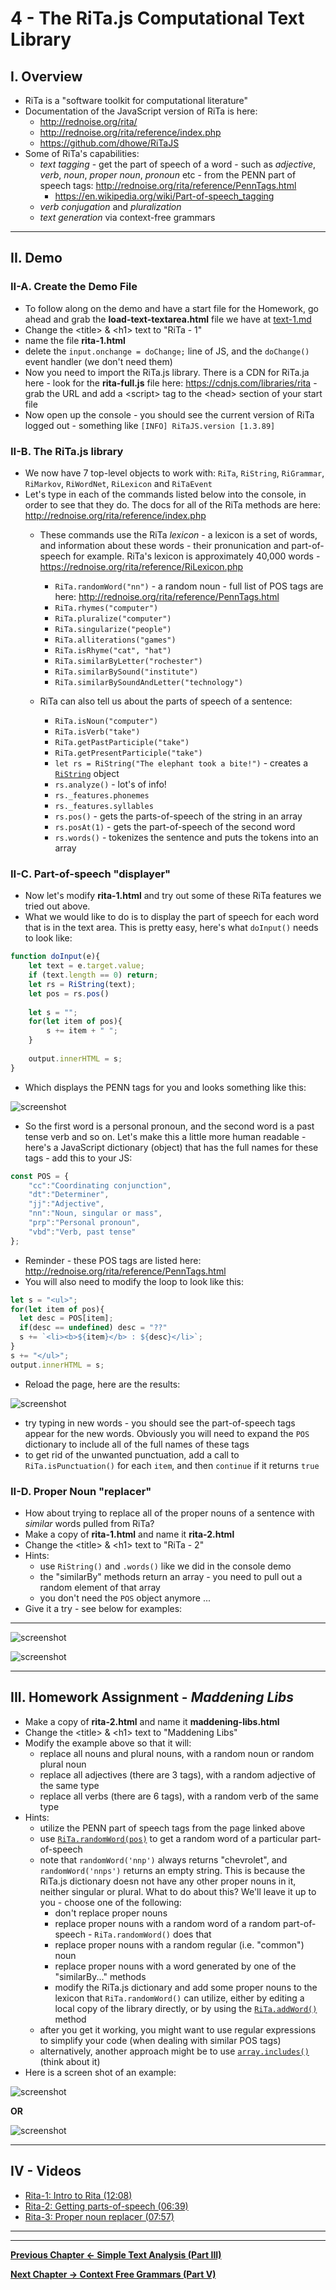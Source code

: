 # 4 - The RiTa.js Computational Text Library

## I. Overview
- RiTa is a "software toolkit for computational literature"
- Documentation of the JavaScript version of RiTa is here: 
  - http://rednoise.org/rita/
  - http://rednoise.org/rita/reference/index.php
  - https://github.com/dhowe/RiTaJS
- Some of RiTa's capabilities:
  - *text tagging* - get the part of speech of a word - such as *adjective*, *verb*, *noun*, *proper noun*, *pronoun* etc  - from the PENN part of speech tags: http://rednoise.org/rita/reference/PennTags.html
    - https://en.wikipedia.org/wiki/Part-of-speech_tagging
  - *verb conjugation* and *pluralization*
  - *text generation* via context-free grammars
  
<hr>

## II. Demo

### II-A. Create the Demo File
- To follow along on the demo and have a start file for the Homework, go ahead and grab the **load-text-textarea.html** file we have at [text-1.md](text-1.md#I-B)
- Change the &lt;title> & &lt;h1> text to "RiTa - 1"
- name the file **rita-1.html**
- delete the `input.onchange = doChange;` line of JS, and the `doChange()` event handler (we don't need them)
- Now you need to import the RiTa.js library. There is a CDN for RiTa.ja here - look for the **rita-full.js** file here: https://cdnjs.com/libraries/rita - grab the URL and add a &lt;script> tag to the &lt;head> section of your start file
- Now open up the console - you should see the current version of RiTa logged out - something like `[INFO] RiTaJS.version [1.3.89]`

### II-B. The RiTa.js library

- We now have 7 top-level objects to work with: `RiTa`, `RiString`, `RiGrammar`, `RiMarkov`, `RiWordNet`, `RiLexicon` and `RiTaEvent`
- Let's type in each of the commands listed below into the console, in order to see that they do. The docs for all of the RiTa methods are here: http://rednoise.org/rita/reference/index.php
  - These commands use the RiTa *lexicon* - a lexicon is a set of words, and information about these words - their pronunication and part-of-speech for example. RiTa's lexicon is approximately 40,000 words - https://rednoise.org/rita/reference/RiLexicon.php
    - `RiTa.randomWord("nn")` - a random noun - full list of POS tags are here: http://rednoise.org/rita/reference/PennTags.html
    - `RiTa.rhymes("computer")`
    - `RiTa.pluralize("computer")`
    - `RiTa.singularize("people")`
    - `RiTa.alliterations("games")`
    - `RiTa.isRhyme("cat", "hat")`
    - `RiTa.similarByLetter("rochester")`
    - `RiTa.similarBySound("institute")`
    - `RiTa.similarBySoundAndLetter("technology")`
  
  - RiTa can also tell us about the parts of speech of a sentence:
     - `RiTa.isNoun("computer")`
     - `RiTa.isVerb("take")`
     - `RiTa.getPastParticiple("take")`
     - `RiTa.getPresentParticiple("take")`
     - `let rs = RiString("The elephant took a bite!")` - creates a [`RiString`](http://rednoise.org/rita/reference/RiString.php) object
     - `rs.analyze()` - lot's of info!
     - `rs._features.phonemes`
     - `rs._features.syllables`
     - `rs.pos()` - gets the parts-of-speech of the string in an array
     - `rs.posAt(1)` - gets the part-of-speech of the second word
     - `rs.words()` - tokenizes the sentence and puts the tokens into an array
     
### II-C. Part-of-speech "displayer"

- Now let's modify **rita-1.html** and try out some of these RiTa features we tried out above.
- What we would like to do is to display the part of speech for each word that is in the text area. This is pretty easy, here's what `doInput()` needs to look like:

```js
function doInput(e){
	let text = e.target.value;
	if (text.length == 0) return;
	let rs = RiString(text);
	let pos = rs.pos()
	
	let s = "";
	for(let item of pos){
		s += item + " ";
	}
	
	output.innerHTML = s;
}
```

- Which displays the PENN tags for you and looks something like this:

![screenshot](_images/text-9.png)

- So the first word is a personal pronoun, and the second word is a past tense verb and so on. Let's make this a little more human readable - here's a JavaScript dictionary (object) that has the full names for these tags - add this to your JS:

```js
const POS = {
	"cc":"Coordinating conjunction",
	"dt":"Determiner",
	"jj":"Adjective",
	"nn":"Noun, singular or mass",
	"prp":"Personal pronoun",
	"vbd":"Verb, past tense"
};
```

- Reminder - these POS tags are listed here: http://rednoise.org/rita/reference/PennTags.html
- You will also need to modify the loop to look like this:

```js
let s = "<ul>";
for(let item of pos){
  let desc = POS[item];
  if(desc == undefined) desc = "??"
  s += `<li><b>${item}</b> : ${desc}</li>`;
}
s += "</ul>";
output.innerHTML = s;
```

- Reload the page, here are the results:

![screenshot](_images/text-10.png)

- try typing in new words - you should see the part-of-speech tags appear for the new words. Obviously you will need to expand the `POS` dictionary to include all of the full names of these tags
- to get rid of the unwanted punctuation, add a call to `RiTa.isPunctuation()` for each `item`, and then `continue` if it returns `true`


### II-D. Proper Noun "replacer"

- How about trying to replace all of the proper nouns of a sentence with *similar* words pulled from RiTa?
- Make a copy of **rita-1.html** and name it **rita-2.html**
- Change the &lt;title> & &lt;h1> text to "RiTa - 2"
- Hints: 
  - use `RiString()` and `.words()` like we did in the console demo
  - the "similarBy" methods return an array - you need to pull out a random element of that array
  - you don't need the `POS` object anymore ...
- Give it a try - see below for examples:

<hr>

![screenshot](_images/text-13.5.png)

![screenshot](_images/text-13.png)

<hr>

<a id="III"></a>
 
## III. Homework Assignment - *Maddening Libs*

- Make a copy of **rita-2.html** and name it **maddening-libs.html**
- Change the &lt;title> & &lt;h1> text to "Maddening Libs"
- Modify the example above so that it will:
  - replace all nouns and plural nouns, with a random noun or random plural noun
  - replace all adjectives (there are 3 tags), with a random adjective of the same type
  - replace all verbs (there are 6 tags), with a random verb of the same type
- Hints: 
  - utilize the PENN part of speech tags from the page linked above
  - use [`RiTa.randomWord(pos)`](https://rednoise.org/rita/reference/RiTa/RiTa.randomWord/index.php) to get a random word of a particular part-of-speech
  - note that `randomWord('nnp')` always returns "chevrolet", and `randomWord('nnps')` returns an empty string.  This is because the RiTa.js dictionary doesn not have any other proper nouns in it, neither singular or plural. What to do about this? We'll leave it up to you - choose one of the following:
    - don't replace proper nouns 
    - replace proper nouns with a random word of a random part-of-speech - `RiTa.randomWord()` does that
    - replace proper nouns with a random regular (i.e. "common") noun
    - replace proper nouns with a word generated by one of the "similarBy..." methods
    - modify the RiTa.js dictionary and add some proper nouns to the lexicon that `RiTa.randomWord()` can utilize, either by editing a local copy of the library directly, or by using the [`RiTa.addWord()`](https://rednoise.org/rita/reference/RiTa/RiTa.addWord/index.php) method
  - after you get it working, you might want to use regular expressions to simplify your code (when dealing with similar POS tags)
  - alternatively, another approach might be to use [`array.includes()`](https://developer.mozilla.org/en-US/docs/Web/JavaScript/Reference/Global_Objects/Array/includes) (think about it)
- Here is a screen shot of an example:

![screenshot](_images/text-11.png)

**OR**

![screenshot](_images/text-12.png)

<hr>

## IV - Videos

- [Rita-1: Intro to Rita (12:08)](https://video.rit.edu/Watch/rita-js-1-intro)
- [Rita-2: Getting parts-of-speech (06:39)](https://video.rit.edu/Watch/rita-js-2-getting-parts-of-speech)
- [Rita-3: Proper noun replacer (07:57)](https://video.rit.edu/Watch/rita-js-3-proper-noun-replacer)

<hr><hr>

**[Previous Chapter <-  Simple Text Analysis (Part III)](text-3.md)**

**[Next Chapter -> Context Free Grammars (Part V)](text-5.md)**
